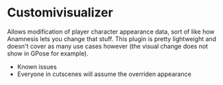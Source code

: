 # Customivisualizer

Allows modification of player character appearance data, sort of like how Anamnesis lets you change that stuff.
This plugin is pretty lightweight and doesn't cover as many use cases however (the visual change does not show in GPose for example).

* Known issues
 * Everyone in cutscenes will assume the overriden appearance